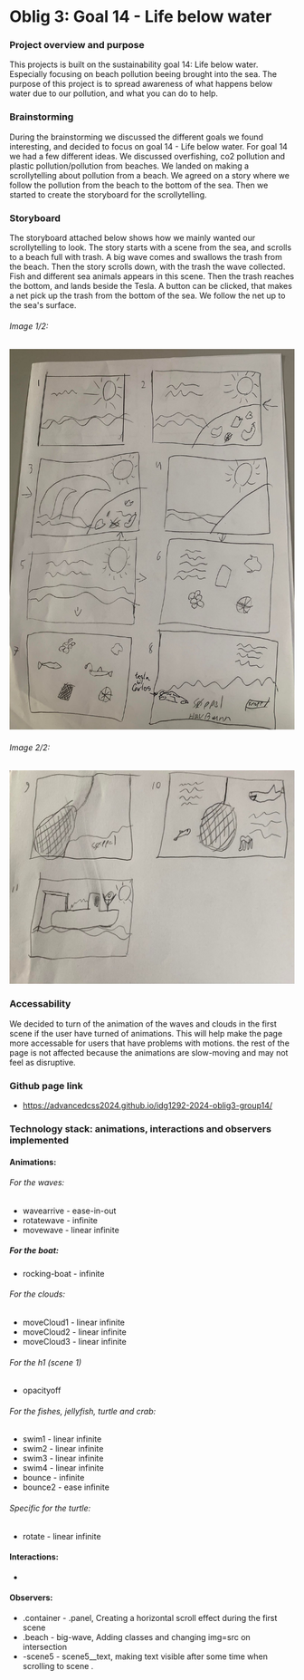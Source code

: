 # Oblig 3: Goal 14 - Life below water
### Project overview and purpose
This projects is built on the sustainability goal 14: Life below water. Especially focusing on beach pollution beeing brought into the sea.
The purpose of this project is to spread awareness of what happens below water due to our pollution, and what you can do to help. 

### Brainstorming
During the brainstorming we discussed the different goals we found interesting, and decided to focus on goal 14 - Life below water.
For goal 14 we had a few different ideas. We discussed overfishing, co2 pollution and plastic pollution/pollution from beaches. We landed on making a scrollytelling about pollution from a beach.
We agreed on a story where we follow the pollution from the beach to the bottom of the sea. Then we started to create the storyboard for the scrollytelling.

### Storyboard
The storyboard attached below shows how we mainly wanted our scrollytelling to look. The story starts with a scene from the sea, and scrolls to a beach full with trash. A big wave comes and swallows the trash from the beach. Then the story scrolls down, with the trash the wave collected. Fish and different sea animals appears in this scene. Then the trash reaches the bottom, and lands beside the Tesla. A button can be clicked, that makes a net pick up the trash from the bottom of the sea. We follow the net up to the sea's surface.
###### Image 1/2:
![Image Alt Text](Assets/img/storyboard1.jpg)
###### Image 2/2:
![Image Alt Text](Assets/img/storyboard2.jpg)

### Accessability
We decided to turn of the animation of the waves and clouds in the first scene if the user have turned of animations. This will help make the page more accessable for users that have problems with motions. the rest of the page is not affected because the animations are slow-moving and may not feel as disruptive. 

### Github page link
- https://advancedcss2024.github.io/idg1292-2024-oblig3-group14/

### Technology stack: animations, interactions and observers implemented
#### Animations:
###### For the waves:
- wavearrive - ease-in-out
- rotatewave - infinite
- movewave - linear infinite
##### For the boat:
- rocking-boat - infinite
###### For the clouds:
- moveCloud1 - linear infinite
- moveCloud2 - linear infinite
- moveCloud3 - linear infinite
###### For the h1 (scene 1)
- opacityoff
###### For the fishes, jellyfish, turtle and crab:
- swim1 - linear infinite
- swim2 - linear infinite
- swim3 - linear infinite
- swim4 - linear infinite
- bounce - infinite
- bounce2 - ease infinite
###### Specific for the turtle:
- rotate - linear infinite

#### Interactions: 
- 
#### Observers:
- .container - .panel, Creating a horizontal scroll effect during the first scene
- .beach - big-wave, Adding classes and changing img=src on intersection
- -scene5 - scene5__text, making text visible after some time when scrolling to scene .

